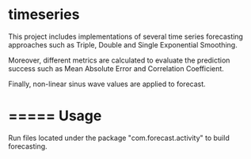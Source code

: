 # timeseries

This project includes implementations of several time series forecasting approaches such as Triple, Double and Single Exponential Smoothing.

Moreover, different metrics are calculated to evaluate the prediction success such as Mean Absolute Error and Correlation Coefficient.

Finally, non-linear sinus wave values are applied to forecast.

=====
Usage
=====

Run files located under the package "com.forecast.activity" to build forecasting.


